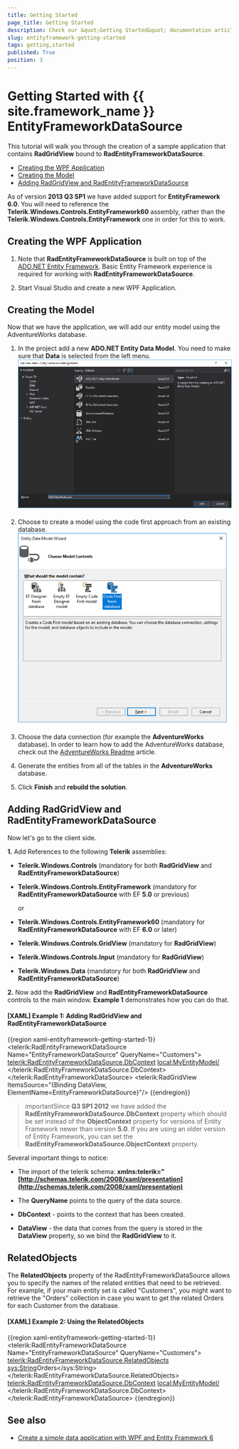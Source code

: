 ```yaml
---
title: Getting Started
page_title: Getting Started
description: Check our &quot;Getting Started&quot; documentation article for the RadEntityFrameworkDataSource {{ site.framework_name }} control.
slug: entityframework-getting-started
tags: getting,started
published: True
position: 3
---
```


# Getting Started with {{ site.framework_name }} EntityFrameworkDataSource

This tutorial will walk you through the creation of a sample application that contains __RadGridView__ bound to __RadEntityFrameworkDataSource__.

* [Creating the WPF Application](#creating-the-wpf-application)
* [Creating the Model](#creating-the-model)
* [Adding RadGridView and RadEntityFrameworkDataSource](#adding-radgridview-and-radentityframeworkdatasource)

As of version __2013 Q3 SP1__ we have added support for __EntityFramework 6.0__. You will need to reference the __Telerik.Windows.Controls.EntityFramework60__ assembly, rather than the __Telerik.Windows.Controls.EntityFramework__ one in order for this to work.

## Creating the WPF Application

1. Note that __RadEntityFrameworkDataSource__ is built on top of the [ADO.NET Entity Framework](https://docs.microsoft.com/en-us/ef/ef6/). Basic Entity Framework experience is required for working with __RadEntityFrameworkDataSource__.

2. Start Visual Studio and create a new WPF Application.

## Creating the Model

Now that we have the application, we will add our entity model using the AdventureWorks database. 

1. In the project add a new __ADO.NET Entity Data Model__. You need to make sure that **Data** is selected from the left menu.
![Rad Entity Framework Getting Started 1](images/RadEntityFramework_Getting_Started1.png)

2. Choose to create a model using the code first approach from an existing database.
![Rad Entity Framework Getting Started 2](images/RadEntityFramework_Getting_Started2.png)

3. Choose the data connection (for example the __AdventureWorks__ database). In order to learn how to add the AdventureWorks database, check out the [AdventureWorks Readme](https://github.com/Microsoft/sql-server-samples/tree/master/samples/databases/adventure-works) article.

4. Generate the entities from all of the tables in the __AdventureWorks__ database.

5. Click __Finish__ and __rebuild the solution__.

## Adding RadGridView and RadEntityFrameworkDataSource

Now let's go to the client side.

**1.** Add References to the following __Telerik__ assemblies:

* __Telerik.Windows.Controls__ (mandatory for both __RadGridView__ and __RadEntityFrameworkDataSource__)

* __Telerik.Windows.Controls.EntityFramework__ (mandatory for __RadEntityFrameworkDataSource__ with EF **5.0** or previous)

	or

* __Telerik.Windows.Controls.EntityFramework60__ (mandatory for __RadEntityFrameworkDataSource__ with EF **6.0** or later)

* __Telerik.Windows.Controls.GridView__ (mandatory for __RadGridView__)

* __Telerik.Windows.Controls.Input__ (mandatory for __RadGridView__)

* __Telerik.Windows.Data__ (mandatory for both __RadGridView__ and __RadEntityFrameworkDataSource__)

**2.** Now add the __RadGridView__ and __RadEntityFrameworkDataSource__ controls to the main window. **Example 1** demonstrates how you can do that.

#### __[XAML] Example 1: Adding RadGridView and RadEntityFrameworkDataSource__

{{region xaml-entityframework-getting-started-1}}
	<Window x:Class="EntityFrameworkGettingStarted.MainWindow"
			xmlns="http://schemas.microsoft.com/winfx/2006/xaml/presentation"
			xmlns:x="http://schemas.microsoft.com/winfx/2006/xaml"
			xmlns:d="http://schemas.microsoft.com/expression/blend/2008"
			xmlns:mc="http://schemas.openxmlformats.org/markup-compatibility/2006"
			xmlns:local="clr-namespace:EntityFrameworkGettingStarted"
			xmlns:telerik="http://schemas.telerik.com/2008/xaml/presentation"
			mc:Ignorable="d"
			Title="MainWindow" Height="450" Width="800">
		<Grid>
			<telerik:RadEntityFrameworkDataSource Name="EntityFrameworkDataSource" QueryName="Customers">
				<telerik:RadEntityFrameworkDataSource.DbContext>
					<local:MyEntityModel/>
				</telerik:RadEntityFrameworkDataSource.DbContext>
			</telerik:RadEntityFrameworkDataSource>
			<telerik:RadGridView ItemsSource="{Binding DataView, ElementName=EntityFrameworkDataSource}"/>
		</Grid>
	</Window>
{{endregion}}

>importantSince __Q3 SP1 2012__ we have added the __RadEntityFrameworkDataSource.DbContext__ property which should be set instead of the **ObjectContext** property for versions of Entity Framework newer than version **5.0**. If you are using an older version of Entity Framework, you can set the **RadEntityFrameworkDataSource.ObjectContext** property.

Several important things to notice:

* The import of the telerik schema: __xmlns:telerik="[http://schemas.telerik.com/2008/xaml/presentation](http://schemas.telerik.com/2008/xaml/presentation)__

* The __QueryName__ points to the query of the data source.

* __DbContext__ - points to the context that has been created.

* __DataView__ - the data that comes from the query is stored in the __DataView__ property, so we bind the __RadGridView__ to it.

## RelatedObjects

The __RelatedObjects__ property of the RadEntityFrameworkDataSource allows you to specify the names of the related entities that need to be retrieved. For example, if your main entity set is called "Customers", you might want to retrieve the "Orders" collection in case you want to get the related Orders for each Customer from the database.

#### __[XAML] Example 2: Using the RelatedObjects__
{{region xaml-entityframework-getting-started-1}}
    <telerik:RadEntityFrameworkDataSource Name="EntityFrameworkDataSource" QueryName="Customers">
        <telerik:RadEntityFrameworkDataSource.RelatedObjects>
            <sys:String>Orders</sys:String>
        </telerik:RadEntityFrameworkDataSource.RelatedObjects>
        <telerik:RadEntityFrameworkDataSource.DbContext>
			<local:MyEntityModel/>
		</telerik:RadEntityFrameworkDataSource.DbContext>
    </telerik:RadEntityFrameworkDataSource>
{{endregion}}

## See also

* [Create a simple data application with WPF and Entity Framework 6](https://docs.microsoft.com/en-us/visualstudio/data-tools/create-a-simple-data-application-with-wpf-and-entity-framework-6)
